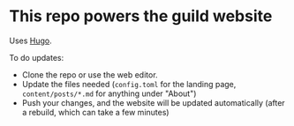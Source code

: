# This repo powers the guild website

Uses [Hugo](https://gohugo.io/). 

To do updates: 
- Clone the repo or use the web editor.
- Update the files needed (`config.toml` for the landing page, `content/posts/*.md` for anything under "About")
- Push your changes, and the website will be updated automatically (after a rebuild, which can take a few minutes)

